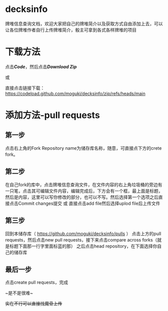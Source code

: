 # decksinfo

牌堆信息查询文档，欢迎大家把自己的牌堆简介以及获取方式自由添加上去，可以让各位牌堆作者自行上传牌堆简介，骰主可拿到各式各样牌堆的项目

# 下载方法
点击***Code***，然后点击***Download Zip***

或

直接点击链接下载： https://codeload.github.com/moguki/decksinfo/zip/refs/heads/main 

# 添加方法-pull requests

## 第一步

点击右上角的Fork
Repository name为储存库名称，随意，可直接点下方的crete fork。

## 第二步

在自己fork的库中，点击牌堆信息查询文件，在文件内容的右上角垃圾桶的旁边有一只笔，点击其可编辑文件内容，编辑完成后，下方会有一个框，最上面是标题，然后是内容，这里可以写你修改的部分，也可以不写。然后选择第一个选项之后直接点击Commit changes提交
或
直接点击add file然后选择uplod file后上传文件

## 第三步

回到本储存库（ https://github.com/moguki/decksinfo/pulls ）
点击上方的pull requests，然后点击new pull requests，接下来点击compare across forks（就是标题下面那一行字里面标蓝的那）
之后点击head repository，在下面选择你自己的储存库

## 最后一步

点击create pull requests，完成

~是不是很难~

~~实在不行可以直接找魔骨上传~~
